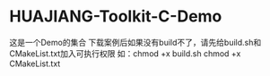 # HUAJIANG-Toolkit-C-Demo
这是一个Demo的集合
下载案例后如果没有build不了，请先给build.sh和CMakeList.txt加入可执行权限
如：chmod +x build.sh
    chmod +x CMakeList.txt

